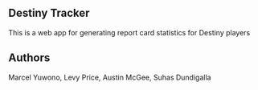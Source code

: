 ## Destiny Tracker

This is a web app for generating report card statistics for Destiny players

## Authors
Marcel Yuwono, Levy Price, Austin McGee, Suhas Dundigalla
